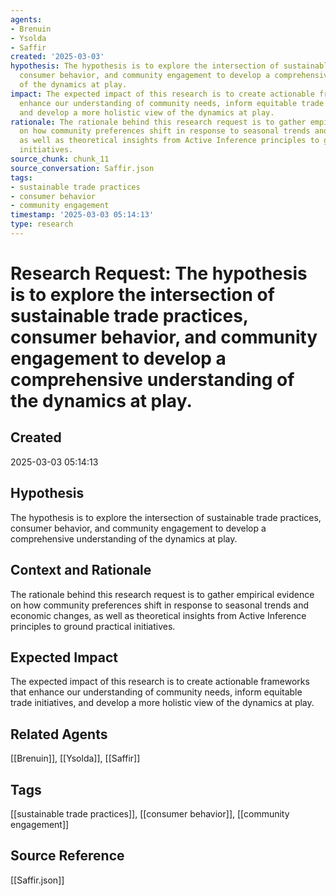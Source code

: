 ```yaml
---
agents:
- Brenuin
- Ysolda
- Saffir
created: '2025-03-03'
hypothesis: The hypothesis is to explore the intersection of sustainable trade practices,
  consumer behavior, and community engagement to develop a comprehensive understanding
  of the dynamics at play.
impact: The expected impact of this research is to create actionable frameworks that
  enhance our understanding of community needs, inform equitable trade initiatives,
  and develop a more holistic view of the dynamics at play.
rationale: The rationale behind this research request is to gather empirical evidence
  on how community preferences shift in response to seasonal trends and economic changes,
  as well as theoretical insights from Active Inference principles to ground practical
  initiatives.
source_chunk: chunk_11
source_conversation: Saffir.json
tags:
- sustainable trade practices
- consumer behavior
- community engagement
timestamp: '2025-03-03 05:14:13'
type: research
---
```


# Research Request: The hypothesis is to explore the intersection of sustainable trade practices, consumer behavior, and community engagement to develop a comprehensive understanding of the dynamics at play.

## Created
2025-03-03 05:14:13

## Hypothesis
The hypothesis is to explore the intersection of sustainable trade practices, consumer behavior, and community engagement to develop a comprehensive understanding of the dynamics at play.

## Context and Rationale
The rationale behind this research request is to gather empirical evidence on how community preferences shift in response to seasonal trends and economic changes, as well as theoretical insights from Active Inference principles to ground practical initiatives.

## Expected Impact
The expected impact of this research is to create actionable frameworks that enhance our understanding of community needs, inform equitable trade initiatives, and develop a more holistic view of the dynamics at play.

## Related Agents
[[Brenuin]], [[Ysolda]], [[Saffir]]

## Tags
[[sustainable trade practices]], [[consumer behavior]], [[community engagement]]

## Source Reference
[[Saffir.json]]
